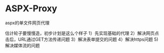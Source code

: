 # ASPX-Proxy
aspx的单文件网页代理

估计轮子要慢慢造，初步计划是这么个样子
1）先实现基础的代理
2）解决网页点击后，URL通过GET方法传递问题
3）解决表单提交的问题
4）解决https问题
5) 解决媒体流的问题
